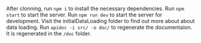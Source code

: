 After clonning, run `npm i` to install the necessary dependencies.
Run `npm start` to start the server.
Run `npm run dev` to start the server for development.
Visit the initialDataLoading folder to find out more about about data loading.
Run `apidoc -i src/ -o doc/` to regenerate the documentaion. It is regenerated in the `/doc` folder.
